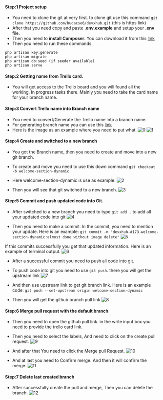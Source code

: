 #### Step:1 Project setup
- You need to clone the git at very first. to clone git use this command `git clone https://github.com/hudacse6/devxhub.git` (this is https link)
- After that you need copy and paste **.env.example** and setup your **.env** file.
- Then you need to **install Composer**. You can download it from this [link](https://getcomposer.org/download/)
- Then you need to run these commands.
```
php artisan key:generate
php artisan migrate
php artisan db:seed (if seeder available)
php artisan serve
```


#### Step:2 Getting name from Trello card.
- You will get access to the Trello board and you will found all the working, In progress tasks there. Mainly you need to take the card name for your branch name.
#### Step:3 Convert Trello name into Branch name
- You need to convert/Generate the Trello name into a branch name. 
- For generating branch name you can use this [link](https://devtools.stackblitz.io/)
- Here is the image as an example where you need to put what. 
![0](https://user-images.githubusercontent.com/19493662/116362897-61ead100-a824-11eb-9340-6d9250693751.png)
![1](https://user-images.githubusercontent.com/19493662/116362921-68794880-a824-11eb-8659-33b155062841.png)

#### Step:4 Create and switched to a new branch
- You got the Branch name, then you need to create and move into a new git branch.
- To create and move you need to use this down command
`git checkout -b welcome-section-dynamic` 
- Here welcome-section-dynamic is use as example.
![2](https://user-images.githubusercontent.com/19493662/116362943-6d3dfc80-a824-11eb-9b9e-f65016d2bf4d.PNG)

- Then you will see that git switched to a new branch.
![3](https://user-images.githubusercontent.com/19493662/116362967-74fda100-a824-11eb-836d-1845213f856f.png)




#### Step:5 Commit and push updated code into Git.
- After switched to a new branch you need to type `git add .` to add all your updated code into git
![4](https://user-images.githubusercontent.com/19493662/116362986-7929be80-a824-11eb-9f89-5062fb087f4e.png)

- Then you need to make a commit. In the commit, you need to mention your update.
Here is an example: `git commit -m "devxhub-#173-welcome-section-dynamic:almost done without image delete"`
![5](https://user-images.githubusercontent.com/19493662/116363008-7dee7280-a824-11eb-8a3b-badc594f9a5e.png)

If this commits successfully you get that updated information.
Here is an example of terminal output.
![6](https://user-images.githubusercontent.com/19493662/116363031-82b32680-a824-11eb-969b-c3f9409af92f.png)

- After a successful commit you need to push all code into git.
- To push code into git you need to use `git push`. there you will get the upstream link
![7](https://user-images.githubusercontent.com/19493662/116363044-86df4400-a824-11eb-8b81-1ec4bbba6136.png)

- And then use upstream link to get git branch link.
Here is an example code: `git push --set-upstream origin welcome-section-dynamic`
- Then you will get the github branch pull link
![8](https://user-images.githubusercontent.com/19493662/116363093-952d6000-a824-11eb-9862-4ec45fcf5678.png)



#### Step:6 Merge pull request with the default branch
- Then you need to open the github pull link. in the write input box you need to provide the trello card link.
- Then you need to select the labels, And need to click on the create pull request.
![9](https://user-images.githubusercontent.com/19493662/116363106-99597d80-a824-11eb-8a47-4f71a04b8219.png)

- And after that You need to click the Merge pull Request.
![10](https://user-images.githubusercontent.com/19493662/116363112-9c546e00-a824-11eb-9dfc-94d75d35d953.png)

- And at last you need to Confirm merge. And then it will confirm the merge. 
![11](https://user-images.githubusercontent.com/19493662/116363127-9f4f5e80-a824-11eb-9182-7fce1edc87db.png)


#### Step:7 Delete last created branch
- After successfully create the pull and merge, Then you can delete the branch.
![12](https://user-images.githubusercontent.com/19493662/116363134-a24a4f00-a824-11eb-90e6-3f97c7cfd2f7.png)

